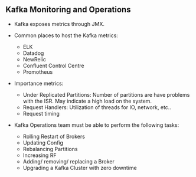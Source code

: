 ## Kafka Monitoring and Operations
- Kafka exposes metrics through JMX.
- Common places to host the Kafka metrics:
  - ELK
  - Datadog
  - NewRelic
  - Confluent Control Centre
  - Promotheus
- Importance metrics:
  - Under Replicated Partitions: Number of partitions are have problems with the ISR. May indicate a high load on the system.
  - Request Handlers: Utilization of threads for IO, network, etc..
  - Request timing

- Kafka Operations team must be able to perform the following tasks:
  - Rolling Restart of Brokers
  - Updating Config
  - Rebalancing Partitions
  - Increasing RF
  - Adding/ removing/ replacing a Broker
  - Upgrading a Kafka Cluster with zero downtime